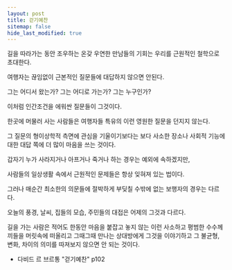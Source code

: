 ```yaml
---
layout: post
title: 걷기예찬
sitemap: false
hide_last_modified: true
---
```


길을 따라가는 동안 조우하는 온갖 우연한 만남들의 기회는 우리를 근원적인 철학으로 초대한다. 

여행자는 끊임없이 근본적인 질문들에 대답하지 않으면 안된다. 

그는 어디서 왔는가? 그는 어디로 가는가? 그는 누구인가? 

이처럼 인간조건을 에워싼 질문들이 그것이다. 

한곳에 머물러 사는 사람들은 여행자들 특유의 이런 영원한 질문을 던지지 않는다. 

그 질문의 형이상학적 측면에 관심을 기울이기보다는 보다 사소한 장소나 사회적 기능에 대한 대답 쪽에 더 많이 마음을 쓰는 것이다. 

갑자기 누가 사라지거나 아프거나 죽거나 하는 경우는 예외에 속하겠지만, 

사람들의 일상생활 속에서 근원적인 문제들은 항상 잊혀져 있는 법이다. 

그러나 매순간 최소한의 의문들에 절박하게 부딪칠 수밖에 없는 보행자의 경우는 다르다. 

오늘의 풍경, 날씨, 집들의 모습, 주민들의 대접은 어제의 그것과 다르다. 

길을 가는 사람은 적어도 한동안 마음을 붙잡고 놓지 않는 이런 사소하고 평범한 수수께끼들을 머릿속에 떠올리고 그때그때 만나는 상대방에게 그것을 이야기하고 그 불균형, 변화, 차이의 의미를 따져보지 않으면 안 되는 것이다. 

- 다비드 르 브르통 "걷기예찬" p102
